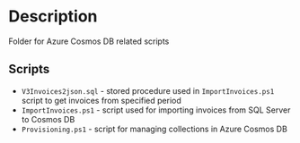 # Description

Folder for Azure Cosmos DB related scripts

## Scripts

* `V3Invoices2json.sql` - stored procedure used in `ImportInvoices.ps1` script to get invoices from specified period
* `ImportInvoices.ps1` - script used for importing invoices from SQL Server to Cosmos DB
* `Provisioning.ps1` - script for managing collections in Azure Cosmos DB
